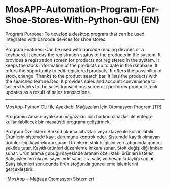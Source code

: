 # MosAPP-Automation-Program-For-Shoe-Stores-With-Python-GUI (EN)

Program Purpose: To develop a desktop program that can be used integrated with barcode devices for shoe stores.

Program Features:
Can be used with barcode reading devices or a keyboard.
It checks the registration status of the products in the system.
It provides a registration screen for products not registered in the system.
It keeps the stock information of the products up to date in the database.
It offers the opportunity to edit registered products.
It offers the possibility of stock change.
Thanks to the product search bar, it lists the products with the searched feature.Dec.
It provides sales and account convenience to sellers thanks to the sales transactions screen.
It performs product stock updates as a result of sales transactions.

--------------------------------------------------------------

MosApp-Python GUI ile Ayakkabı Mağazaları İçin Otomasyon Programı(TR)

Programın Amacı: ayakkabı mağazaları için barkod cihazları ile entegre kullanılabilecek bir masaüstü programı geliştirmek.

Program Özellikleri:
Barkod okuma cihazları veya klavye ile kullanılabilir.
Ürünlerin sistemde kayıt durumunu kontrok eder.
Sistemde kayıtlı olmayan ürünler için kayıt ekranı sunar.
Ürünlerin stok bilgisini veri tabanında güncel şekilde tutar.
Kayıtlı ürünleri düzenleme imkanı sunar.
Stok değişikliği imkanı sunar.
Ürün arama çubuğu sayesinde aranan özellikteki ürünleri listeler.
Satış işlemleri ekranı sayesinde satıcılara satış ve hesap kolaylığı sağlar.
Satış işlemleri sonucunda ürün stoğunda güncelleme işlemlerini gerçekleştirir.

-MosApp = Mağaza Otomasyon Sistemleri
